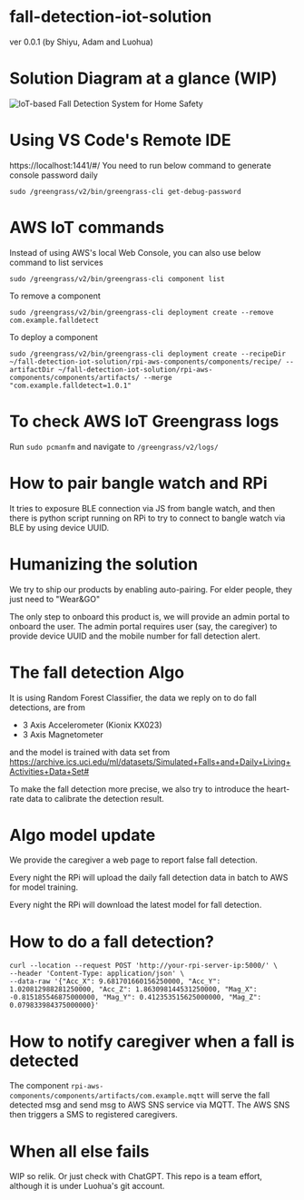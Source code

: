 # fall-detection-iot-solution

ver 0.0.1 (by Shiyu, Adam and Luohua)

# Solution Diagram at a glance (WIP)
![IoT-based Fall Detection System for Home Safety ](./course-report/solution-diagram.jpeg)

# Using VS Code's Remote IDE

https://localhost:1441/#/
You need to run below command to generate console password daily

```
sudo /greengrass/v2/bin/greengrass-cli get-debug-password
```

# AWS IoT commands

Instead of using AWS's local Web Console, you can also use below command to list services

```
sudo /greengrass/v2/bin/greengrass-cli component list
```

To remove a component

```
sudo /greengrass/v2/bin/greengrass-cli deployment create --remove com.example.falldetect
```

To deploy a component

```
sudo /greengrass/v2/bin/greengrass-cli deployment create --recipeDir ~/fall-detection-iot-solution/rpi-aws-components/components/recipe/ --artifactDir ~/fall-detection-iot-solution/rpi-aws-components/components/artifacts/ --merge "com.example.falldetect=1.0.1"
```

# To check AWS IoT Greengrass logs

Run `sudo pcmanfm` and navigate to `/greengrass/v2/logs/`

# How to pair bangle watch and RPi

It tries to exposure BLE connection via JS from bangle watch, and then there is python script running on RPi to try to
connect to bangle watch via BLE by using device UUID.

# Humanizing the solution

We try to ship our products by enabling auto-pairing. For elder people, they just need to "Wear&GO"

The only step to onboard this product is, we will provide an admin portal to onboard the user. The admin portal requires
user (say, the caregiver) to provide device UUID and the mobile number for fall detection alert.

# The fall detection Algo

It is using Random Forest Classifier, the data we reply on to do fall detections, are from

* 3 Axis Accelerometer (Kionix KX023)
* 3 Axis Magnetometer

and the model is trained with data set
from https://archive.ics.uci.edu/ml/datasets/Simulated+Falls+and+Daily+Living+Activities+Data+Set#

To make the fall detection more precise, we also try to introduce the heart-rate data to calibrate the detection result.

# Algo model update

We provide the caregiver a web page to report false fall detection.

Every night the RPi will upload the daily fall detection data in batch to AWS for model training.

Every night the RPi will download the latest model for fall detection.

# How to do a fall detection?

```
curl --location --request POST 'http://your-rpi-server-ip:5000/' \
--header 'Content-Type: application/json' \
--data-raw '{"Acc_X": 9.681701660156250000, "Acc_Y": 1.020812988281250000, "Acc_Z": 1.863098144531250000, "Mag_X": -0.815185546875000000, "Mag_Y": 0.412353515625000000, "Mag_Z": 0.079833984375000000}'
```

# How to notify caregiver when a fall is detected

The component `rpi-aws-components/components/artifacts/com.example.mqtt` will serve the fall detected msg and send msg
to AWS SNS service via MQTT. The AWS SNS then triggers a SMS to registered caregivers.

# When all else fails

WIP so relik. Or just check with ChatGPT. This repo is a team effort, although it is under Luohua's git account.
